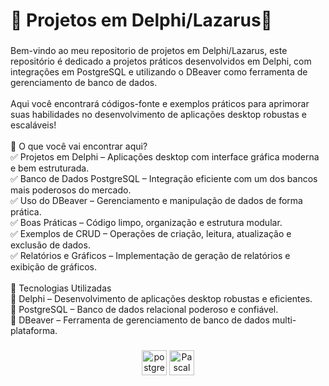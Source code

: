 <h1 align="left">🔷 Projetos em Delphi/Lazarus🚀</h1>

###

<p align="left">Bem-vindo ao meu repositorio de projetos em Delphi/Lazarus, este repositório é dedicado a projetos práticos desenvolvidos em Delphi, com integrações em PostgreSQL e utilizando o DBeaver como ferramenta de gerenciamento de banco de dados.<br><br>Aqui você encontrará códigos-fonte e exemplos práticos para aprimorar suas habilidades no desenvolvimento de aplicações desktop robustas e escaláveis!<br><br>📌 O que você vai encontrar aqui?<br>✅ Projetos em Delphi – Aplicações desktop com interface gráfica moderna e bem estruturada.<br>✅ Banco de Dados PostgreSQL – Integração eficiente com um dos bancos mais poderosos do mercado.<br>✅ Uso do DBeaver – Gerenciamento e manipulação de dados de forma prática.<br>✅ Boas Práticas – Código limpo, organização e estrutura modular.<br>✅ Exemplos de CRUD – Operações de criação, leitura, atualização e exclusão de dados.<br>✅ Relatórios e Gráficos – Implementação de geração de relatórios e exibição de gráficos.<br><br>🔧 Tecnologias Utilizadas<br>🔹 Delphi – Desenvolvimento de aplicações desktop robustas e eficientes.<br>🔹 PostgreSQL – Banco de dados relacional poderoso e confiável.<br>🔹 DBeaver – Ferramenta de gerenciamento de banco de dados multi-plataforma.</p>

###

<div align="center">
  <img src="https://cdn.jsdelivr.net/gh/devicons/devicon/icons/postgresql/postgresql-original.svg" height="40" alt="postgresql logo" />
  <img src="![Uploading icons8-pascal-48.png…]()
"height="40" alt="Pascal logo" />
</div>

###
